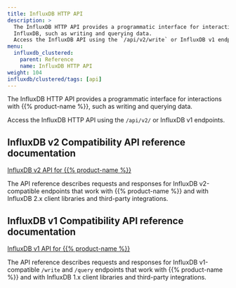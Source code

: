 ```yaml
---
title: InfluxDB HTTP API
description: >
  The InfluxDB HTTP API provides a programmatic interface for interactions with
  InfluxDB, such as writing and querying data.
  Access the InfluxDB API using the `/api/v2/write` or InfluxDB v1 endpoints.
menu:
  influxdb_clustered:
    parent: Reference
    name: InfluxDB HTTP API
weight: 104
influxdb/clustered/tags: [api]
---
```


The InfluxDB HTTP API provides a programmatic interface for interactions with
{{% product-name %}}, such as writing and querying data.

Access the InfluxDB HTTP API using the `/api/v2/` or InfluxDB v1 endpoints.

## InfluxDB v2 Compatibility API reference documentation

<a class="btn" href="/influxdb/clustered/api/v2/">InfluxDB v2 API for {{% product-name %}}</a>

The API reference describes requests and responses for InfluxDB v2-compatible
endpoints that work with {{% product-name %}} and with InfluxDB 2.x client
libraries and third-party integrations.

## InfluxDB v1 Compatibility API reference documentation

<a class="btn" href="/influxdb/clustered/api/v1/">InfluxDB v1 API for {{% product-name %}}</a>

The API reference describes requests and responses for InfluxDB v1-compatible `/write` and `/query` endpoints that work with {{% product-name %}} and with InfluxDB 1.x client libraries and third-party integrations.
